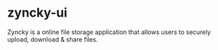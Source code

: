 # zyncky-ui
Zyncky is a online file storage application that allows users to securely upload, download &amp; share files.
